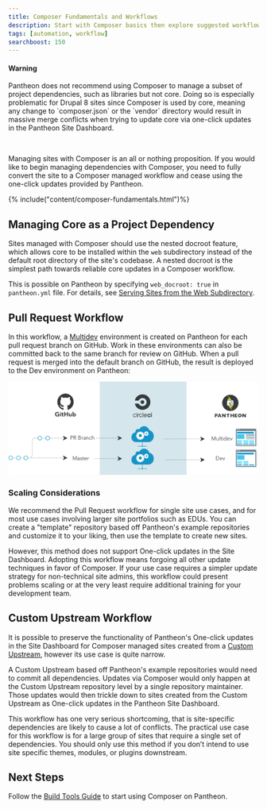 ```yaml
---
title: Composer Fundamentals and Workflows
description: Start with Composer basics then explore suggested workflows for WordPress and Drupal sites on Pantheon.
tags: [automation, workflow]
searchboost: 150
---
```

<div class="alert alert-danger" role="alert">
  <h4 class="info">Warning</h4>
  <p markdown="1">
    Pantheon does not recommend using Composer to manage a subset of project dependencies, such as libraries but not core. Doing so is especially problematic for Drupal 8 sites since Composer is used by core, meaning any change to `composer.json` or the `vendor` directory would result in massive merge conflicts when trying to update core via one-click updates in the Pantheon Site Dashboard.
  </p><br>
  <p markdown="1">
    Managing sites with Composer is an all or nothing proposition. If you would like to begin managing dependencies with Composer, you need to fully convert the site to a Composer managed workflow and cease using the one-click updates provided by Pantheon.
  </p>
</div>

{% include("content/composer-fundamentals.html")%}

## Managing Core as a Project Dependency
Sites managed with Composer should use the nested docroot feature, which allows core to be installed within the `web` subdirectory instead of the default root directory of the site's codebase. A nested docroot is the simplest path towards reliable core updates in a Composer workflow.

This is possible on Pantheon by specifying `web_docroot: true` in `pantheon.yml` file. For details, see [Serving Sites from the Web Subdirectory](/docs/nested-docroot/).

## Pull Request Workflow
In this workflow, a [Multidev](/docs/multidev/) environment is created on Pantheon for each pull request branch on GitHub. Work in these environments can also be committed back to the same branch for review on GitHub. When a pull request is merged into the default branch on GitHub, the result is deployed to the Dev environment on Pantheon:

![Multidev PR workflow](/source/docs/assets/images/pr-workflow/github-circle-pantheon.png)

### Scaling Considerations
We recommend the Pull Request workflow for single site use cases, and for most use cases involving larger site portfolios such as EDUs. You can create a "template" repository based off Pantheon's example repositories and customize it to your liking, then use the template to create new sites.

However, this method does not support One-click updates in the Site Dashboard. Adopting this workflow means forgoing all other update techniques in favor of Composer. If your use case requires a simpler update strategy for non-technical site admins, this workflow could present problems scaling or at the very least require additional training for your development team.


## Custom Upstream Workflow
It is possible to preserve the functionality of Pantheon's One-click updates in the Site Dashboard for Composer managed sites created from a [Custom Upstream](/docs/custom-upstream/), however its use case is quite narrow.

A Custom Upstream based off Pantheon's example repositories would need to commit all dependencies. Updates via Composer would only happen at the Custom Upstream repository level by a single repository maintainer. Those updates would then trickle down to sites created from the Custom Upstream as One-click updates in the Pantheon Site Dashboard.

This workflow has one very serious shortcoming, that is site-specific dependencies are likely to cause a lot of conflicts. The practical use case for this workflow is for a large group of sites that require a single set of dependencies. You should only use this method if you don’t intend to use site specific themes, modules, or plugins downstream.

## Next Steps
Follow the [Build Tools Guide](/docs/guides/build-tools/) to start using Composer on Pantheon.
